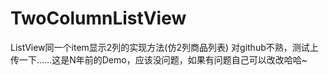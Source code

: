 # TwoColumnListView
ListView同一个item显示2列的实现方法(仿2列商品列表)
对github不熟，测试上传一下……这是N年前的Demo，应该没问题，如果有问题自己可以改改哈哈~
